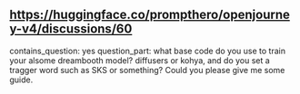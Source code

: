 ## https://huggingface.co/prompthero/openjourney-v4/discussions/60

contains_question: yes
question_part: what base code do you use to train your alsome dreambooth model? diffusers or kohya, and do you set a tragger word such as SKS or something? Could you please give me some guide.